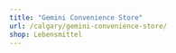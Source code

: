 ```yaml
---
title: "Gemini Convenience Store"
url: /calgary/gemini-convenience-store/
shop: Lebensmittel
---
```

